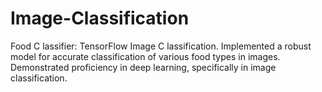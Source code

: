 # Image-Classification
Food C lassifier: TensorFlow Image C lassification. Implemented a robust model for accurate classification of various food types in images. Demonstrated proficiency in deep learning, specifically in image classification.
